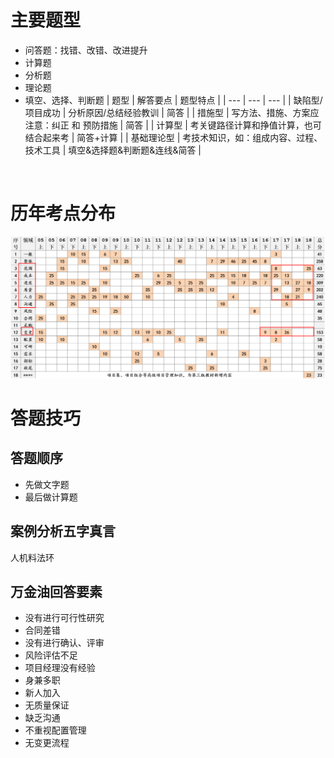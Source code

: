 
# 主要题型
- 问答题：找错、改错、改进提升
- 计算题
- 分析题
- 理论题
- 填空、选择、判断题
| 题型 | 解答要点 | 题型特点 |
| --- | --- | --- |
| 缺陷型/项目成功 | 分析原因/总结经验教训 | 简答 |
| 措施型 | 写方法、措施、方案应注意：纠正 和
  预防措施 | 简答 |
| 计算型 | 考关键路径计算和挣值计算，也可结合起来考 | 简答+计算 |
| 基础理论型 | 考技术知识，如：组成内容、过程、技术工具 | 填空&选择题&判断题&连线&简答 |

 

# 历年考点分布
![未命名图片.png](.assets/1585288951633-5e011c05-9808-46fa-88a2-d286501fac81.png)

# 答题技巧

## 答题顺序

- 先做文字题
- 最后做计算题

## 案例分析五字真言
人机料法环

## 万金油回答要素

- 没有进行可行性研究
- 合同差错
- 没有进行确认、评审
- 风险评估不足
- 项目经理没有经验
- 身兼多职
- 新人加入
- 无质量保证
- 缺乏沟通
- 不重视配置管理
- 无变更流程

 
